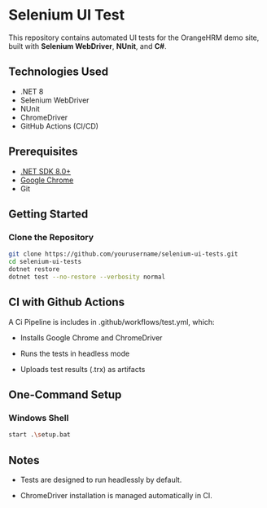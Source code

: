 # Selenium UI Test 
This repository contains automated UI tests for the OrangeHRM demo site, built with **Selenium WebDriver**, **NUnit**, and **C#**.

## Technologies Used
- .NET 8
- Selenium WebDriver
- NUnit
- ChromeDriver
- GitHub Actions (CI/CD)

## Prerequisites
- [.NET SDK 8.0+](https://dotnet.microsoft.com/en-us/download)
- [Google Chrome](https://www.google.com/chrome/)
- Git

## Getting Started

### Clone the Repository
```bash
git clone https://github.com/yourusername/selenium-ui-tests.git
cd selenium-ui-tests
dotnet restore
dotnet test --no-restore --verbosity normal
```
## CI with Github Actions
A Ci Pipeline is includes in .github/workflows/test.yml, which:
- Installs Google Chrome and ChromeDriver

- Runs the tests in headless mode

- Uploads test results (.trx) as artifacts

## One-Command Setup
### Windows Shell
```bash
start .\setup.bat
```

## Notes
- Tests are designed to run headlessly by default.

- ChromeDriver installation is managed automatically in CI.
